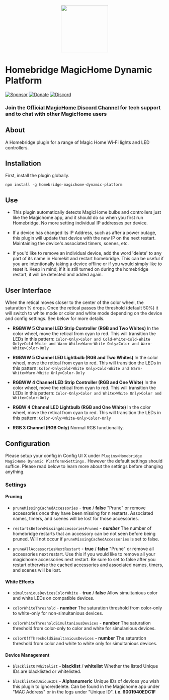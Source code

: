 
<p align="center">

<img src="https://github.com/Lethegrin/HomebridgeMagicHome-DynamicPlatform/blob/master/branding/logos/zackneticlogo.svg" width="150">

</p>


# Homebridge MagicHome Dynamic Platform
[![Sponsor](https://img.shields.io/badge/Donate-GitHub-%2300457C?style=for-the-badge&logo=PayPal)](https://github.com/sponsors/Zacknetic)
[![Donate](https://img.shields.io/badge/Donate-PayPal-%2300457C?style=for-the-badge&logo=PayPal)](https://www.paypal.com/paypalme/zacharyavino)
[![Discord](https://img.shields.io/badge/Chat-Discord-%237289DA?style=for-the-badge&logo=Discord)](https://discord.gg/c8xpmZSNZC)

### Join the [Official MagicHome Discord Channel](https://discord.gg/c8xpmZSNZC) for tech support and to chat with other MagicHome users

## About

A Homebridge plugin for a range of Magic Home Wi-Fi lights and LED controllers.

## Installation

First, install the plugin globally.

````
npm install -g homebridge-magichome-dynamic-platform
````

## Use

* This plugin automatically detects MagicHome bulbs and controllers just like the Magichome app, and it should do so when you first run Homebridge. No more setting individual IP addresses per device.

* If a device has changed its IP Address, such as after a power outage, this plugin will update that device with the new IP on the next restart. Maintaining the device's associated timers, scenes, etc.

* If you'd like to remove an individual device, add the word 'delete' to any part of its name in Homekit and restart homebridge. This can be useful if you are intentionally taking a device offline or if you would simply like to reset it. Keep in mind, if it is still turned on during the homebridge restart, it will be detected and added again.

## User Interface

When the retical moves closer to the center of the color wheel, the saturation % drops. Once the retical passes the threshold (default 50%) it will switch to white mode or color and white mode depending on the device and config settings. See below for more details.

* **RGBWW 5 Channel LED Strip Controller (RGB and Two Whites)** In the color wheel, move the retical from cyan to red. This will transition the LEDs in this pattern:
```Color-Only>Color and Cold-White>Cold-White Only>Cold-White and Warm-White>Warm-White Only>Color and Warm-White>Color-Only```

* **RGBWW 5 Channel LED Lightbulb (RGB and Two Whites)** In the color wheel, move the retical from cyan to red. This will transition the LEDs in this pattern:
```Color-OnlyCold-White Only>Cold-White and Warm-White>Warm-White Only>Color-Only```

* **RGBWW 4 Channel LED Strip Controller (RGB and  One White)** In the color wheel, move the retical from cyan to red. This will transition the LEDs in this pattern:
```Color-Only>Color and White>White Only>Color and White>Color-Only```

* **RGBW 4 Channel LED Lightbulb (RGB and One White)** In the color wheel, move the retical from cyan to red. This will transition the LEDs in this pattern:
```Color-Only>White-Only>Color-Only```

* **RGB 3 Channel (RGB Only)** Normal RGB functionality.

## Configuration

Please setup your config in Config UI X under ```Plugins>Homebridge MagicHome Dynamic Platform>Settings.``` 
However the default settings should suffice. Please read below to learn more about the settings before changing anything.

### Settings

#### Pruning

* `pruneMissingCachedAccessories` - **true** / **false** "Prune" or remove accessories once they have been missing for n restarts. Associated names, timers, and scenes will be lost for those accessories.

* `restartsBeforeMissingAccessoriesPruned` - ***number*** The number of homebridge restarts that an accessory can be not seen before being pruned. Will not occur if `pruneMissingCachedAccessories` is set to false.

* `pruneAllAccessoriesNextRestart` - **true** / **false** "Prune" or remove all accessories next restart. Use this if you would like to remove all your magichome accessories next restart. Be sure to set to false after you restart otherwise the cached accessories and associated names, timers, and scenes will be lost.

#### White Effects

* `simultaniousDevicesColorWhite` - **true** / **false** Allow simultanious color and white LEDs on compatible devices.

* `colorWhiteThreshold` - **number** The saturation threshold from color-only to white-only for non-simultanious devices.

* `colorWhiteThresholdSimultaniousDevices` - **number** The saturation threshold from color-only to color and white for simulanious devices.

* `colorOffThresholdSimultaniousDevices` - **number** The saturation threshold from color and white to white only for simultanious devices.

#### Device Management

* `blacklistOrWhitelist` - **blacklist** / **whitelist** Whether the listed Unique IDs are blacklisted or whitelisted.

* `blacklistedUniqueIDs` - **Alphanumeric** Unique IDs of devices you wish this plugin to ignore/delete. Can be found in the Magichome app under "MAC Address" or in the logs under "Unique ID". **i.e. 6001940EDC1F**
